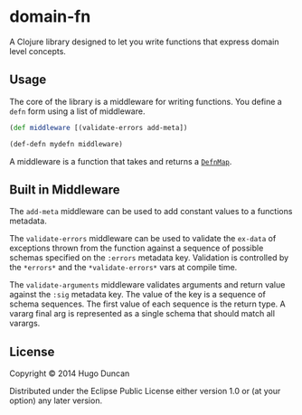 # domain-fn

A Clojure library designed to let you write functions that express domain level concepts.

## Usage

The core of the library is a middleware for writing functions.  You
define a `defn` form using a list of middleware.

```clj
(def middleware [(validate-errors add-meta])

(def-defn mydefn middleware)
```

A middleware is a function that takes and returns a
[`DefnMap`](https://github.com/palletops/domain-fn/blob/master/src/com/palletops/domain_fn.clj#L16).


## Built in Middleware

The `add-meta` middleware can be used to add constant values to a
functions metadata.

The `validate-errors` middleware can be used to validate the `ex-data`
of exceptions thrown from the function against a sequence of possible
schemas specified on the `:errors` metadata key.  Validation is
controlled by the `*errors*` and the `*validate-errors*` vars at
compile time.

The `validate-arguments` middleware validates arguments and return
value against the `:sig` metadata key.  The value of the key is a
sequence of schema sequences.  The first value of each sequence is the
return type.  A vararg final arg is represented as a single schema
that should match all varargs.

## License

Copyright © 2014 Hugo Duncan

Distributed under the Eclipse Public License either version 1.0 or (at
your option) any later version.
